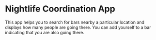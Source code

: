 Nightlife Coordination App
=========================

This app helps you to search for bars nearby a particular location and displays how many people are going there. You can add yourself to a bar indicating that you are also going there.
